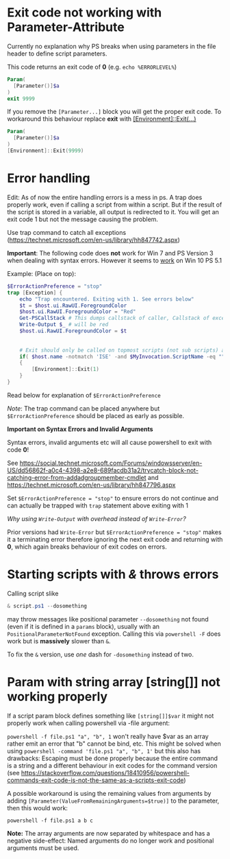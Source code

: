 Exit code not working with Parameter-Attribute
========
Currently no explanation why PS breaks when using parameters in the file header to define script parameters.

This code returns an exit code of **0** (e.g. `echo %ERRORLEVEL%`)

```powershell
Param(
  [Parameter()]$a
)
exit 9999
```

If you remove the `[Parameter...]` block you will get the proper exit code.
To workaround this behaviour replace **exit** with [[Environment]::Exit(...)](https://msdn.microsoft.com/de-de/library/system.environment.exit(v=vs.110).aspx)

```powershell
Param(
  [Parameter()]$a
)
[Environment]::Exit(9999)
```

Error handling 
========

Edit: As of now the entire handling errors is a mess in ps. A trap does properly work, even if calling a script from within a script. But if the result of the script is stored in a variable, all output is redirected to it. You will get an exit code 1 but not the message causing the problem.

Use trap command to catch all exceptions (https://technet.microsoft.com/en-us/library/hh847742.aspx)

**Important**: The following code does **not** work for Win 7 and PS Version 3 when dealing with syntax errors. However it seems to [work](http://stackoverflow.com/questions/40507389/cannot-catch-or-trap-syntax-error?noredirect=1#comment68266103_40507389) on Win 10 PS 5.1 

Example: (Place on top):

```powershell
$ErrorActionPreference = "stop"
trap [Exception] {
	echo "Trap encountered. Exiting with 1. See errors below"
	$t = $host.ui.RawUI.ForegroundColor
	$host.ui.RawUI.ForegroundColor = "Red"
	Get-PSCallStack # This dumps callstack of caller, Callstack of exception in $_ not always usable
	Write-Output $_ # will be red
	$host.ui.RawUI.ForegroundColor = $t
   
	
	# Exit should only be called on topmost scripts (not sub scripts) and never in ISE
	if( $host.name -notmatch 'ISE' -and $MyInvocation.ScriptName -eq "" )
	{ 
		[Environment]::Exit(1)
	}
}

```

Read below for explanation of ```$ErrorActionPreference```

*Note*: The trap command can be placed anywhere but ```$ErrorActionPreference``` should be placed as early as possible.

**Important on Syntax Errors and Invalid Arguments**

Syntax errors, invalid arguments etc will all cause powershell to exit with code **0**!

See https://social.technet.microsoft.com/Forums/windowsserver/en-US/dd56862f-a0c4-4398-a2e8-689facdb31a2/trycatch-block-not-catching-error-from-addadgroupmember-cmdlet and https://technet.microsoft.com/en-us/library/hh847796.aspx

Set ```$ErrorActionPreference = "stop"``` to ensure errors do not continue and can actually be trapped with ```trap``` statement above exiting with 1

*Why using `Write-Output` with overhead instead of `Write-Error`?*

Prior versions had `Write-Error` but `$ErrorActionPreference = "stop"` makes it a terminating error therefore ignoring the next exit code and returning with **0**, which again breaks behaviour of exit codes on errors.


Starting scripts with *&* throws errors
=========

Calling script slike 

```powershell
& script.ps1 --dosomething
```


may throw messages like positional parameter `--dosomething` not found (even if it is defined in a `params` block), usually with an `PositionalParameterNotFound` exception. Calling this via `powershell -F` does work but is **massively** slower than `&`. 

To fix the `&` version, use *one* dash for `-dosomething` instead of two.

Param with string array [string[]] not working properly
=========

If a script param block defines something like `[string[]]$var` it might not properly work when calling powershell via -file argument:

`powershell -f file.ps1 "a", "b", 1` won't really have $var as an array rather emit an error that "b" cannot be bind, etc. This might be solved when using 
`powershell -command 'file.ps1 "a", "b", 1'` but this also has drawbacks: Escaping must be done properly because the entire command is a string and a different behaviour in exit codes for the command version (see https://stackoverflow.com/questions/18410956/powershell-commands-exit-code-is-not-the-same-as-a-scripts-exit-code)

A possible workaround is using the remaining values from arguments by adding `[Parameter(ValueFromRemainingArguments=$true)]` to the parameter, then this would work:

`powershell -f file.ps1 a b c` 

**Note:** The array arguments are now separated by whitespace and has a negative side-effect: Named arguments do no longer work and positional arguments must be used.

